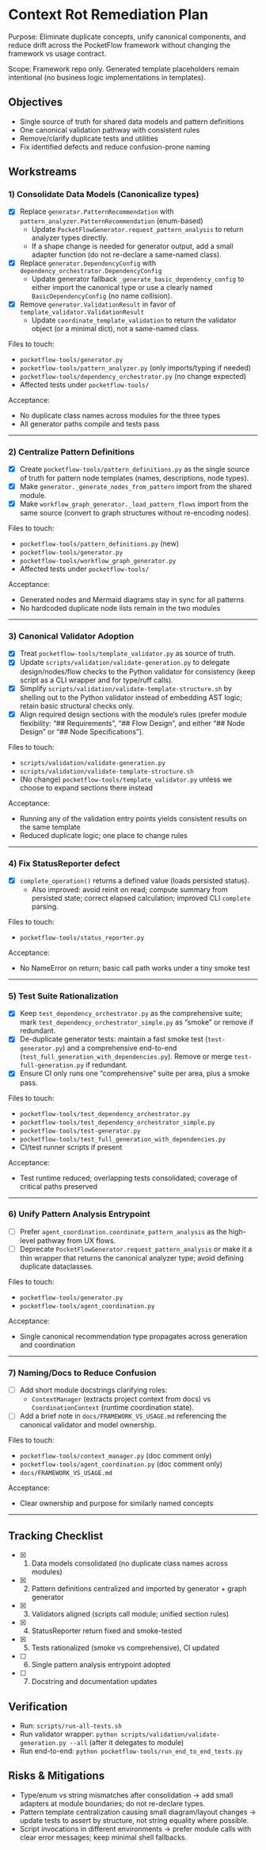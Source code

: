 # Context Rot Remediation Plan

Purpose: Eliminate duplicate concepts, unify canonical components, and reduce drift across the PocketFlow framework without changing the framework vs usage contract.

Scope: Framework repo only. Generated template placeholders remain intentional (no business logic implementations in templates).

## Objectives
- Single source of truth for shared data models and pattern definitions
- One canonical validation pathway with consistent rules
- Remove/clarify duplicate tests and utilities
- Fix identified defects and reduce confusion-prone naming

## Workstreams

### 1) Consolidate Data Models (Canonicalize types)
- [x] Replace `generator.PatternRecommendation` with `pattern_analyzer.PatternRecommendation` (enum-based)
  - Update `PocketFlowGenerator.request_pattern_analysis` to return analyzer types directly.
  - If a shape change is needed for generator output, add a small adapter function (do not re-declare a same-named class).
- [x] Replace `generator.DependencyConfig` with `dependency_orchestrator.DependencyConfig`
  - Update generator fallback `_generate_basic_dependency_config` to either import the canonical type or use a clearly named `BasicDependencyConfig` (no name collision).
- [x] Remove `generator.ValidationResult` in favor of `template_validator.ValidationResult`
  - Update `coordinate_template_validation` to return the validator object (or a minimal dict), not a same-named class.

Files to touch:
- `pocketflow-tools/generator.py`
- `pocketflow-tools/pattern_analyzer.py` (only imports/typing if needed)
- `pocketflow-tools/dependency_orchestrator.py` (no change expected)
- Affected tests under `pocketflow-tools/`

Acceptance:
- No duplicate class names across modules for the three types
- All generator paths compile and tests pass

---

### 2) Centralize Pattern Definitions
- [x] Create `pocketflow-tools/pattern_definitions.py` as the single source of truth for pattern node templates (names, descriptions, node types).
- [x] Make `generator._generate_nodes_from_pattern` import from the shared module.
- [x] Make `workflow_graph_generator._load_pattern_flows` import from the same source (convert to graph structures without re-encoding nodes).

Files to touch:
- `pocketflow-tools/pattern_definitions.py` (new)
- `pocketflow-tools/generator.py`
- `pocketflow-tools/workflow_graph_generator.py`
- Affected tests under `pocketflow-tools/`

Acceptance:
- Generated nodes and Mermaid diagrams stay in sync for all patterns
- No hardcoded duplicate node lists remain in the two modules

---

### 3) Canonical Validator Adoption
- [x] Treat `pocketflow-tools/template_validator.py` as source of truth.
- [x] Update `scripts/validation/validate-generation.py` to delegate design/nodes/flow checks to the Python validator for consistency (keep script as a CLI wrapper and for type/ruff calls).
- [x] Simplify `scripts/validation/validate-template-structure.sh` by shelling out to the Python validator instead of embedding AST logic; retain basic structural checks only.
- [x] Align required design sections with the module’s rules (prefer module flexibility: “## Requirements”, “## Flow Design”, and either “## Node Design” or “## Node Specifications”).

Files to touch:
- `scripts/validation/validate-generation.py`
- `scripts/validation/validate-template-structure.sh`
- (No change) `pocketflow-tools/template_validator.py` unless we choose to expand sections there instead

Acceptance:
- Running any of the validation entry points yields consistent results on the same template
- Reduced duplicate logic; one place to change rules

---

### 4) Fix StatusReporter defect
- [x] `complete_operation()` returns a defined value (loads persisted status).
  - Also improved: avoid reinit on read; compute summary from persisted state; correct elapsed calculation; improved CLI `complete` parsing.

Files to touch:
- `pocketflow-tools/status_reporter.py`

Acceptance:
- No NameError on return; basic call path works under a tiny smoke test

---

### 5) Test Suite Rationalization
- [x] Keep `test_dependency_orchestrator.py` as the comprehensive suite; mark `test_dependency_orchestrator_simple.py` as “smoke” or remove if redundant.
- [x] De-duplicate generator tests: maintain a fast smoke test (`test-generator.py`) and a comprehensive end-to-end (`test_full_generation_with_dependencies.py`). Remove or merge `test-full-generation.py` if redundant.
- [x] Ensure CI only runs one “comprehensive” suite per area, plus a smoke pass.

Files to touch:
- `pocketflow-tools/test_dependency_orchestrator.py`
- `pocketflow-tools/test_dependency_orchestrator_simple.py`
- `pocketflow-tools/test-generator.py`
- `pocketflow-tools/test_full_generation_with_dependencies.py`
- CI/test runner scripts if present

Acceptance:
- Test runtime reduced; overlapping tests consolidated; coverage of critical paths preserved

---

### 6) Unify Pattern Analysis Entrypoint
- [ ] Prefer `agent_coordination.coordinate_pattern_analysis` as the high-level pathway from UX flows.
- [ ] Deprecate `PocketFlowGenerator.request_pattern_analysis` or make it a thin wrapper that returns the canonical analyzer type; avoid defining duplicate dataclasses.

Files to touch:
- `pocketflow-tools/generator.py`
- `pocketflow-tools/agent_coordination.py`

Acceptance:
- Single canonical recommendation type propagates across generation and coordination

---

### 7) Naming/Docs to Reduce Confusion
- [ ] Add short module docstrings clarifying roles:
  - `ContextManager` (extracts project context from docs) vs `CoordinationContext` (runtime coordination state).
- [ ] Add a brief note in `docs/FRAMEWORK_VS_USAGE.md` referencing the canonical validator and model ownership.

Files to touch:
- `pocketflow-tools/context_manager.py` (doc comment only)
- `pocketflow-tools/agent_coordination.py` (doc comment only)
- `docs/FRAMEWORK_VS_USAGE.md`

Acceptance:
- Clear ownership and purpose for similarly named concepts

---

## Tracking Checklist

- [x] 1. Data models consolidated (no duplicate class names across modules)
- [x] 2. Pattern definitions centralized and imported by generator + graph generator
- [x] 3. Validators aligned (scripts call module; unified section rules)
- [x] 4. StatusReporter return fixed and smoke-tested
- [x] 5. Tests rationalized (smoke vs comprehensive), CI updated
- [ ] 6. Single pattern analysis entrypoint adopted
- [ ] 7. Docstring and documentation updates

## Verification
- Run: `scripts/run-all-tests.sh`
- Run validator wrapper: `python scripts/validation/validate-generation.py --all` (after it delegates to module)
- Run end-to-end: `python pocketflow-tools/run_end_to_end_tests.py`

## Risks & Mitigations
- Type/enum vs string mismatches after consolidation → add small adapters at module boundaries; do not re-declare types.
- Pattern template centralization causing small diagram/layout changes → update tests to assert by structure, not string equality where possible.
- Script invocations in different environments → prefer module calls with clear error messages; keep minimal shell fallbacks.
